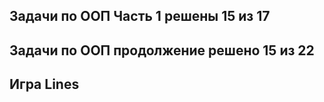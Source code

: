 ## Задачи по ООП Часть 1 решены 15 из 17
## Задачи по ООП продолжение решено 15 из 22
## Игра Lines 
